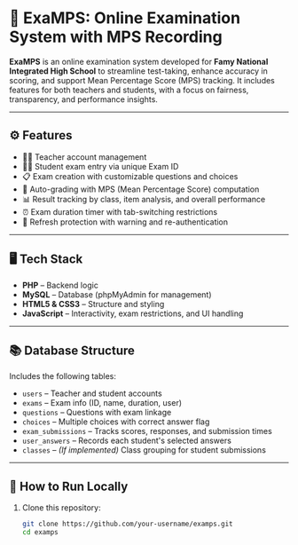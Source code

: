 # 📝 ExaMPS: Online Examination System with MPS Recording

**ExaMPS** is an online examination system developed for **Famy National Integrated High School** to streamline test-taking, enhance accuracy in scoring, and support Mean Percentage Score (MPS) tracking. It includes features for both teachers and students, with a focus on fairness, transparency, and performance insights.

---

## ⚙️ Features

- 👩‍🏫 Teacher account management
- 🧑‍🎓 Student exam entry via unique Exam ID
- 📋 Exam creation with customizable questions and choices
- 🎯 Auto-grading with MPS (Mean Percentage Score) computation
- 📊 Result tracking by class, item analysis, and overall performance
- ⏰ Exam duration timer with tab-switching restrictions
- 🚫 Refresh protection with warning and re-authentication

---

## 🖥️ Tech Stack

- **PHP** – Backend logic  
- **MySQL** – Database (phpMyAdmin for management)  
- **HTML5 & CSS3** – Structure and styling  
- **JavaScript** – Interactivity, exam restrictions, and UI handling  

---

## 📚 Database Structure

Includes the following tables:

- `users` – Teacher and student accounts
- `exams` – Exam info (ID, name, duration, user)
- `questions` – Questions with exam linkage
- `choices` – Multiple choices with correct answer flag
- `exam_submissions` – Tracks scores, responses, and submission times
- `user_answers` – Records each student's selected answers
- `classes` – *(If implemented)* Class grouping for student submissions

---

## 🚀 How to Run Locally

1. Clone this repository:
   ```bash
   git clone https://github.com/your-username/examps.git
   cd examps
